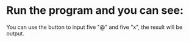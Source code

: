 # Run the program and you can see:

You can use the button to input five "@" and five "x", the result will be output.
